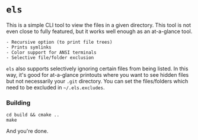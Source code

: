 # `els`

This is a simple CLI tool to view the files in a given directory. This tool is not even close to fully featured, but it works well enough as an at-a-glance tool.

	- Recursive option (to print file trees)
	- Prints symlinks
	- Color support for ANSI terminals
	- Selective file/folder exclusion

`els` also supports selectively ignoring certain files from being listed. In this way, it's good for at-a-glance printouts where you want to see hidden files but not necessarily your `.git` directory. You can set the files/folders which need to be excluded in `~/.els.excludes`.

### Building

```
cd build && cmake ..
make
```

And you're done.
